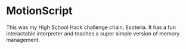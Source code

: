 # MotionScript
This was my High School Hack challenge chain, Esoteria. It has a fun interactable interpreter and teaches a super simple version of memory management. 
